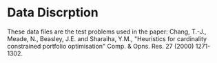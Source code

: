 # Data Discrption
These data files are the test problems used in the paper:
Chang, T.-J., Meade, N., Beasley, J.E. and Sharaiha, Y.M., 
"Heuristics for cardinality constrained portfolio optimisation" 
Comp. & Opns. Res. 27 (2000) 1271-1302.
